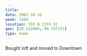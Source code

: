 ```yaml
---
title:
date: 2002-10-26
week: 1494
location: 703 N 13th St
geo: [38.632606,-90.197337]
type: home
---
```


Bought loft and moved to Downtown

